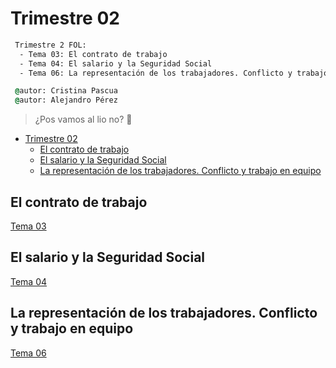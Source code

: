 # Trimestre 02

```cmd
 Trimestre 2 FOL:
  - Tema 03: El contrato de trabajo
  - Tema 04: El salario y la Seguridad Social
  - Tema 06: La representación de los trabajadores. Conflicto y trabajo en equipo

 @autor: Cristina Pascua
 @autor: Alejandro Pérez
 ```

> ¿Pos vamos al lio no? 🐒

- [Trimestre 02](#trimestre-02)
  - [El contrato de trabajo](#el-contrato-de-trabajo)
  - [El salario y la Seguridad Social](#el-salario-y-la-seguridad-social)
  - [La representación de los trabajadores. Conflicto y trabajo en equipo](#la-representación-de-los-trabajadores-conflicto-y-trabajo-en-equipo)

## El contrato de trabajo

[Tema 03](Tema-03.md)

## El salario y la Seguridad Social

[Tema 04](Tema-04.md)

## La representación de los trabajadores. Conflicto y trabajo en equipo

[Tema 06](Tema-06.md)
